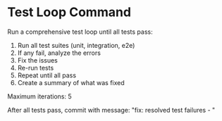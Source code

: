 # Test Loop Command

Run a comprehensive test loop until all tests pass:

1. Run all test suites (unit, integration, e2e)
2. If any fail, analyze the errors
3. Fix the issues
4. Re-run tests
5. Repeat until all pass
6. Create a summary of what was fixed

Maximum iterations: 5

After all tests pass, commit with message: "fix: resolved test failures - <brief summary>"
